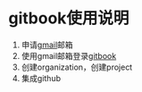 # gitbook使用说明

 1. 申请[gmail](https://www.google.com/gmail)邮箱
 2. 使用gmail邮箱登录[gitbook](https://www.gitbook.com)
 3. 创建organization，创建project
 4. 集成github

<!--stackedit_data:
eyJoaXN0b3J5IjpbLTY4ODE5NDY1LDEzNjc3NjUzNSwtMTY0Mz
U5MjEyXX0=
-->